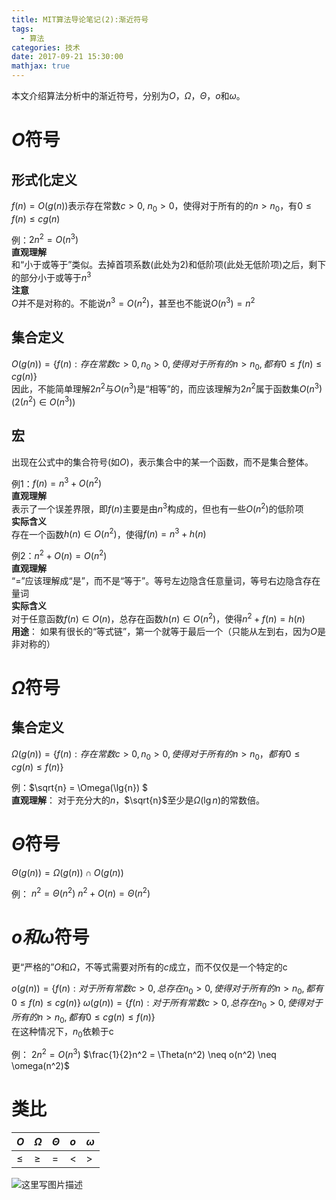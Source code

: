 ```yaml
---
title: MIT算法导论笔记(2):渐近符号
tags:
  - 算法
categories: 技术
date: 2017-09-21 15:30:00
mathjax: true 
---
```

本文介绍算法分析中的渐近符号，分别为$O$，$\Omega$，$\Theta$，$o$和$\omega$。
<!--more-->

# $O$符号
## 形式化定义
$f(n)=O(g(n))$表示存在常数$c>0$, $n_0>0$，使得对于所有的的$n>n_0$，有$0 \leqslant f(n) \leqslant cg(n)$  

例：$2n^2=O(n^3)$  
**直观理解**  
和“小于或等于”类似。去掉首项系数(此处为2)和低阶项(此处无低阶项)之后，剩下的部分小于或等于$n^3$  
**注意**  
$O$并不是对称的。不能说$n^3=O(n^2)$，甚至也不能说$O(n^3)=n^2$  

## 集合定义
$O(g(n))=\{f(n): 存在常数c>0, n_0>0, 使得对于所有的n>n_0, 都有0 \leqslant f(n) \leqslant cg(n) \}$  
因此，不能简单理解$2n^2$与$O(n^3)$是“相等”的，而应该理解为$2n^2$属于函数集$O(n^3)$($2(n^2) \in O(n^3)$)

## 宏
出现在公式中的集合符号(如$O$)，表示集合中的某一个函数，而不是集合整体。  

例1：$f(n)=n^3+O(n^2)$  
**直观理解**  
表示了一个误差界限，即$f(n)$主要是由$n^3$构成的，但也有一些$O(n^2)$的低阶项  
**实际含义**  
存在一个函数$h(n) \in O(n^2)$，使得$f(n)=n^3+h(n)$ 

例2：$n^2+O(n)=O(n^2)$  
**直观理解**  
“=”应该理解成“是”，而不是“等于”。等号左边隐含任意量词，等号右边隐含存在量词  
**实际含义**  
对于任意函数$f(n) \in O(n)$，总存在函数$h(n) \in O(n^2)$，使得$n^2+f(n)=h(n)$  
**用途**： 如果有很长的“等式链”，第一个就等于最后一个（只能从左到右，因为$O$是非对称的）

# $\Omega$符号
## 集合定义
$\Omega (g(n))=\{f(n): 存在常数c>0, n_0>0, 使得对于所有的n>n_0，都有0 \leqslant cg(n) \leqslant f(n) \}$

例：$\sqrt{n} = \Omega(\lg{n}) $  
**直观理解**： 对于充分大的$n$，$\sqrt{n}$至少是$\Omega(\lg{n})$的常数倍。

# $\Theta$符号
$\Theta(g(n))=\Omega (g(n)) \cap O(g(n))$

例：
$n^2=\Theta(n^2)$
$n^2+O(n)=\Theta(n^2)$

# $o 和 \omega$符号
更“严格的”$O$和$\Omega$，不等式需要对所有的$c$成立，而不仅仅是一个特定的c

$o(g(n))=\{f(n): 对于所有常数c>0, 总存在n_0>0, 使得对于所有的n>n_0, 都有0 \leqslant f(n) \leqslant cg(n) \}$
$\omega (g(n))=\{f(n): 对于所有常数c>0, 总存在n_0>0, 使得对于所有的n>n_0, 都有0 \leqslant cg(n) \leqslant f(n) \}$  
在这种情况下，$n_0$依赖于c

例：
$2n^2=O(n^3)$
$\frac{1}{2}n^2 = \Theta(n^2) \neq o(n^2) \neq \omega(n^2)$

# 类比
| $O$ | $\Omega$ | $\Theta$ | $o$ | $\omega$ |
| :------ |:------| :------ | :------ | :------ |
| $\leqslant$ | $\geqslant$ | $=$ | $<$ | $>$ |

![这里写图片描述](http://owruh8822.bkt.clouddn.com/mit_2_algorithm_analysis_progressive_notation.jpg)



